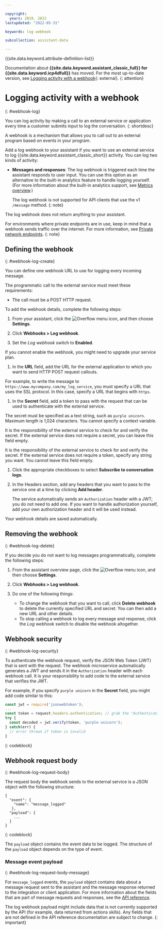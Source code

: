 ```yaml
---

copyright:
  years: 2019, 2022
lastupdated: "2022-05-31"

keywords: log webhook

subcollection: assistant-data

---
```


{{site.data.keyword.attribute-definition-list}}

Documentation about **{{site.data.keyword.assistant_classic_full}} for {{site.data.keyword.icp4dfull}}** has moved. For the most up-to-date version, see [Logging activity with a webhook](/docs/watson-assistant?topic=watson-assistant-webhook-log){: external}.
{: attention}

# Logging activity with a webhook
{: #webhook-log}

You can log activity by making a call to an external service or application every time a customer submits input to log the conversation.
{: shortdesc}

A webhook is a mechanism that allows you to call out to an external program based on events in your program.

Add a log webhook to your assistant if you want to use an external service to log {{site.data.keyword.assistant_classic_short}} activity. You can log two kinds of activity:

- **Messages and responses**: The log webhook is triggered each time the assistant responds to user input. You can use this option as an alternative to the built-in analytics feature to handle logging yourself. (For more information about the built-in analytics support, see [Metrics overview](/docs/assistant-data?topic=assistant-data-logs-overview).)

  The log webhook is not supported for API clients that use the v1 `/message` method.
  {: note}

The log webhook does not return anything to your assistant.

For environments where private endpoints are in use, keep in mind that a webhook sends traffic over the internet. For more information, see [Private network endpoints](/docs/assistant?topic=assistant-security#security-private-endpoints).
{: note}

## Defining the webhook
{: #webhook-log-create}

You can define one webhook URL to use for logging every incoming message.

The programmatic call to the external service must meet these requirements:

- The call must be a POST HTTP request.

To add the webhook details, complete the following steps:

1. From your assistant, click the ![Overflow menu](images/kebab.png) icon, and then choose **Settings**.

1. Click **Webhooks > Log webhook**.

1. Set the *Log webhook* switch to **Enabled**.

  If you cannot enable the webhook, you might need to upgrade your service plan.

1. In the **URL** field, add the URL for the external application to which you want to send HTTP POST request callouts.

  For example, to write the message to `https://www.mycompany.com/my_log_service`, you must specify a URL that uses the SSL protocol. In this case, specify a URL that begins with `https`.

1. In the **Secret** field, add a token to pass with the request that can be used to authenticate with the external service.

  The secret must be specified as a text string, such as `purple unicorn`.  Maximum length is 1,024 characters. You cannot specify a context variable.

  It is the responsibility of the external service to check for and verify the secret. If the external service does not require a secret, you can leave this field empty.

  It is the responsibility of the external service to check for and verify the secret. If the external service does not require a token, specify any string you want. You cannot leave this field empty.

1. Click the appropriate checkboxes to select **Subscribe to conversation logs**.

1. In the Headers section, add any headers that you want to pass to the service one at a time by clicking **Add header**.

    The service automatically sends an `Authorization` header with a JWT; you do not need to add one. If you want to handle authorization yourself, add your own authorization header and it will be used instead.

Your webhook details are saved automatically.

## Removing the webhook
{: #webhook-log-delete}

If you decide you do not want to log messages programmatically, complete the following steps:

1. From the assistant overview page, click the ![Overflow menu](images/kebab.png) icon, and then choose **Settings**.

1. Click **Webhooks > Log webhook**.

1. Do one of the following things:

    - To change the webhook that you want to call, click **Delete webhook** to delete the currently specified URL and secret. You can then add a new URL and other details.
    - To stop calling a webhook to log every message and response, click the *Log webhook* switch to disable the webhook altogether.

## Webhook security
{: #webhook-log-security}

To authenticate the webhook request, verify the JSON Web Token (JWT) that is sent with the request. The webhook microservice automatically generates a JWT and sends it in the `Authorization` header with each webhook call. It is your responsibility to add code to the external service that verifies the JWT.

For example, if you specify `purple unicorn` in the **Secret** field, you might add code similar to this:

```javascript
const jwt = require('jsonwebtoken');
...
const token = request.headers.authentication; // grab the "Authentication" header
try {
  const decoded = jwt.verify(token, 'purple unicorn');
} catch(err) {
  // error thrown if token is invalid
}
```
{: codeblock}

## Webhook request body
{: #webhook-log-request-body}

The request body the webhook sends to the external service is a JSON object with the following structure:

```
{
  "event": {
    "name": "message_logged"
   },
  "payload": {
    ...
  }
}
```
{: codeblock}

The `payload` object contains the event data to be logged. The structure of the `payload` object depends on the type of event.

### Message event payload
{: #webhook-log-request-body-message}

For `message_logged` events, the `payload` object contains data about a message request sent to the assistant and the message response returned to the integration or client application. For more information about the fields that are part of message requests and responses, see the [API reference](https://cloud.ibm.com/apidocs/assistant/assistant-data-v2#message).

The log webhook payload might include data that is not currently supported by the API (for example, data returned from actions skills). Any fields that are not defined in the API reference documentation are subject to change.
{: important}
